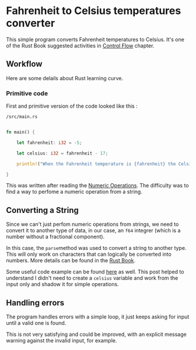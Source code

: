 
# Fahrenheit to Celsius temperatures converter

This simple program converts Fahrenheit temperatures to Celsius. It's one of the Rust Book suggested activities in [Control Flow](https://doc.rust-lang.org/book/ch03-05-control-flow.html) chapter.

## Workflow

Here are some delails about Rust learning curve.

### Primitive code

First and primitive version of the code looked like this :

`/src/main.rs`

```rust

fn main() {

    let fahrenheit: i32 = -5;

    let celsius: i32 = fahrenheit - 17;

    println!("When the Fahrenheit temperature is {fahrenheit} the Celsius temperature is {celsius}");

}

```

This was written after reading the [Numeric Operations](https://doc.rust-lang.org/book/ch03-02-data-types.html#numeric-operations). The difficulty was to find a way to perfome a numeric operation from a string.

## Converting a String

Since we can't just perfom numeric operations from strings, we need to convert it to another type of data, in our case, an `f64` integrer (which is a number without a fractional component).

In this case, the `parse`method was used to convert a string to another type. This will only work on characters that can logically be converted into numbers. More details can be found in the [Rust Book](https://doc.rust-lang.org/book/ch02-00-guessing-game-tutorial.html?highlight=parse#comparing-the-guess-to-the-secret-number).

Some useful code example can be found [here](https://dev.to/jahwi/a-simple-user-input-collection-validation-and-conversion-library-in-rust-34cj) as well. This post helped to understand I didn't need to create a `celsius` variable and work from the input only and shadow it for simple operations.

## Handling errors

The program handles errors with a simple loop, it just keeps asking for input until a valid one is found.

This is not very satisfying and could be improved, with an explicit message warning against the invalid input, for example.
